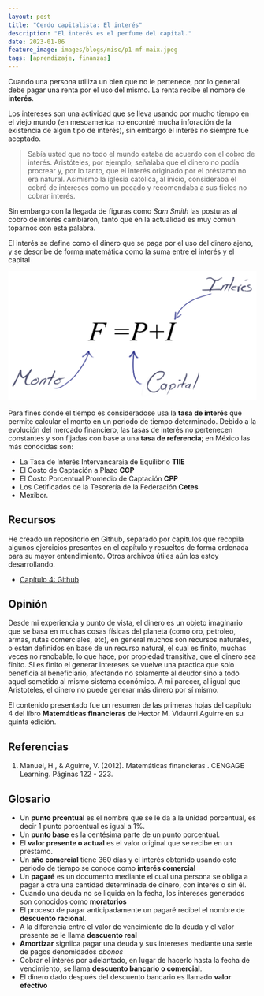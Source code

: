 ```yaml
---
layout: post
title: "Cerdo capitalista: El interés"
description: "El interés es el perfume del capital."
date: 2023-01-06
feature_image: images/blogs/misc/p1-mf-maix.jpeg
tags: [aprendizaje, finanzas]
---
```


Cuando una persona utiliza un bien que no le pertenece, por lo general debe pagar una renta por el uso del mismo. La renta recibe el nombre de **interés**.

<!--more-->

Los intereses son una actividad que se lleva usando por mucho tiempo en el viejo mundo (en mesoamerica no encontré mucha inforación de la existencia de algún tipo de interés), sin embargo el interés no siempre fue aceptado.

> Sabía usted que no todo el mundo estaba de acuerdo con el cobro de interés. Aristóteles, por ejemplo, señalaba que el dinero no podía procrear y, por lo tanto, que el interés originado por el préstamo no era natural. Asímismo la iglesia católica, al inicio, consideraba el cobró de intereses como un pecado y recomendaba a sus fieles no cobrar interés.

Sin embargo con la llegada de figuras como *Sam Smith* las posturas al cobro de interés cambiaron, tanto que en la actualidad es muy común toparnos con esta palabra.

El interés se define como el dinero que se paga por el uso del dinero ajeno, y se describe de forma matemática como la suma entre el interés y el capital

![monto](../images/blogs/misc/p1-mf-f.png)

Para fines donde el tiempo es consideradose usa la **tasa de interés** que permite calcular el monto en un periodo de tiempo determinado. Debido a la evolución del mercado financiero, las tasas de interés no pertenecen constantes y son fijadas con base a una **tasa de referencia**; en México las más conocidas son:

- La Tasa de Interés Intervancaraia de Equilibrio **TIIE**
- El Costo de Captación a Plazo **CCP**
- El Costo Porcentual Promedio de Captación **CPP**
- Los Cetificados de la Tesorería de la Federación **Cetes**
- Mexibor.

## Recursos
He creado un repositorio en Github, separado por capitulos que recopila algunos ejercicios presentes en el capítulo y resueltos de forma ordenada para su mayor entendimiento. Otros archivos útiles aún los estoy desarrollando.
- [Capítulo 4: Github](https://github.com/a-ceron/matematicas-financieras/tree/main/cap4)


## Opinión
Desde mi experiencia y punto de vista, el dinero es un objeto imaginario que se basa en muchas cosas físicas del planeta (como oro, petroleo, armas, rutas comerciales, etc), en general muchos son recursos naturales, o estan definidos en base de un recurso natural, el cual es finito, muchas veces no renobable, lo que hace, por propiedad transitiva, que el dinero sea finito. Si es finito el generar intereses se vuelve una practica que solo beneficia al beneficiario, afectando no solamente al deudor sino a todo aquel sometido al mismo sistema económico. A mi parecer, al igual que Aristoteles, el dinero no puede generar más dinero por sí mismo.

El contenido presentado fue un resumen de las primeras hojas del capítulo 4 del líbro **Matemáticas financieras** de Hector M. Vidaurri Aguirre en su quinta edición. 

## Referencias
1. Manuel, H., & Aguirre, V. (2012). Matemáticas financieras . CENGAGE Learning. Páginas 122 - 223.

## Glosario
- Un **punto prcentual** es el nombre que se le da a la unidad porcentual, es decir 1 punto porcentual es igual a 1%.
- Un **punto base** es la centésima parte de un punto porcentual.
- El **valor presente o actual** es el valor original que se recibe en un prestamo. 
- Un **año comercial** tiene 360 días y el interés obtenido usando este periodo de tiempo se conoce como **interés comercial**
- Un **pagaré** es un documento mediante el cual una persona se obliga a pagar a otra una cantidad determinada de dinero, con interés o sin él.
- Cuando una deuda no se liquida en la fecha, los intereses generados son conocidos como **moratorios**
- El proceso de pagar anticipadamente un pagaré recibel el nombre de **descuento racional**.
- A la diferencia entre el valor de vencimiento de la deuda y el valor presente se le llama **descuento real**
- **Amortizar** signiica pagar una deuda y sus intereses mediante una serie de pagos denomidados *abonos*
- Cobrar el interés por adelantado, en lugar de hacerlo hasta la fecha de vencimiento, se llama **descuento bancario o comercial**.
- El dinero dado después del descuento bancario es llamado **valor efectivo**
